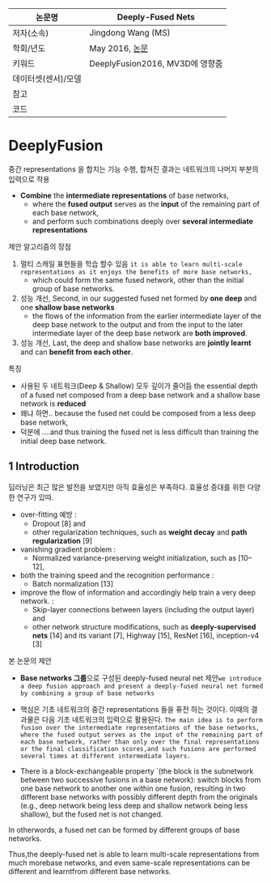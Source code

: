 |논문명 |Deeply-Fused Nets |
| --- | --- |
| 저자\(소속\) | Jingdong Wang \(MS\) |
| 학회/년도 | May 2016, [논문](https://arxiv.org/abs/1605.07716) |
| 키워드 |DeeplyFusion2016, MV3D에 영향줌 |
| 데이터셋(센서)/모델 | |
| 참고 | |
| 코드 | |

#  DeeplyFusion

중간 representations 을 합치는 기능 수행, 합쳐진 결과는 네트워크의 나머지 부분의 입력으로 작용 
- **Combine** the **intermediate representations** of base networks, 
	- where the **fused output** serves as the **input** of the remaining part of each base network, 
	- and perform such combinations deeply over **several intermediate representations**

제안 알고리즘의 장점 
1. 멀티 스캐일 표현들을 학습 할수 있음 `it is able to learn multi-scale representations as it enjoys the benefits of more base networks, `
	- which could form the same fused network, other than the initial group of base networks. 
2. 성능 개선, Second, in our suggested fused net formed by **one deep** and one **shallow base networks**
	- the flows of the information from the earlier intermediate layer of the deep base network to the output and from the input to the later intermediate layer of the deep base network are **both improved**. 
3. 성능 개선, Last, the deep and shallow base networks are **jointly learnt** and can **benefit from each other**. 

특징 
- 사용된 두 네트워크(Deep & Shallow) 모두 깊이가 줄어듬 the essential depth of a fused net composed from a deep base network and a shallow base network is **reduced**
- 왜냐 하면.. because the fused net could be composed from a less deep base network, 
- 덕분에 ....and thus training the fused net is less difficult than training the initial deep base network.

## 1 Introduction

딥러닝은 최근 많은 발전을 보였지만 아직 효율성은 부족하다. 효율성 증대를 위한 다양한 연구가 있따. 

- over-fitting 예방 :  
	- Dropout [8] and 
	- other regularization techniques, such as **weight decay** and **path regularization** [9]
- vanishing gradient problem : 
	- Normalized variance-preserving weight initialization, such as [10–12], 
- both the training speed and the recognition performance :
	-  Batch normalization [13] 
- improve the flow of information and accordingly help train a very deep network. : 
	- Skip-layer connections between layers (including the output layer) and 
	- other network structure modifications, such as **deeply-supervised nets** [14] and its variant [7], Highway [15], ResNet [16], inception-v4 [3]

본 논문의 제안 
- **Base networks 그룹**으로 구성된 deeply-fused neural net 제안`we introduce a deep fusion approach and present a deeply-fused neural net formed by combining a group of base networks`

- 핵심은 기초 네트워크의 중간 representations 들을 퓨전 하는 것이다. 이때의 결과물은 다음 기초 네트워크의 입력으로 활용된다. `The main idea is to perform fusion over the intermediate representations of the base networks, where the fused output serves as the input of the remaining part of each base network, rather than only over the final representations or the final classification scores,and such fusions are performed several times at different intermediate layers.`

- There is a block-exchangeable property `(the block is the subnetwork between two successive fusions in a base network): switch blocks from one base network to another one within one fusion, resulting in two different base networks with possibly different depth from the originals (e.g., deep network being less deep and shallow network being less shallow), but the fused net is not changed. 

In otherwords, a fused net can be formed by different groups of base networks. 

Thus,the deeply-fused net is able to learn multi-scale representations from much morebase networks, and even same-scale representations can be different and learntfrom different base networks.
<!--stackedit_data:
eyJoaXN0b3J5IjpbLTIwNTU2NzA0NjNdfQ==
-->